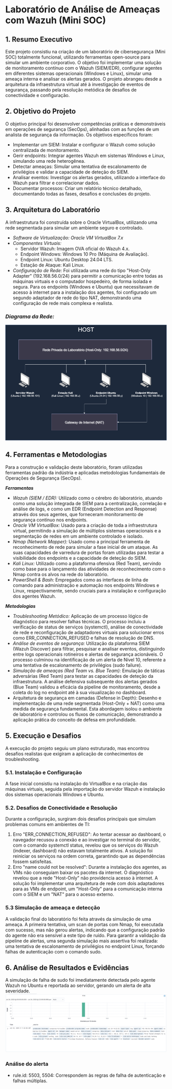 # Laboratório de Análise de Ameaças com Wazuh (Mini SOC)

## 1. Resumo Executivo
Este projeto consistiu na criação de um laboratório de cibersegurança (Mini SOC) totalmente funcional, utilizando ferramentas open-source para simular um ambiente corporativo. O objetivo foi implementar uma solução de monitoramento contínuo com o Wazuh (SIEM/EDR), configurar agentes em diferentes sistemas operacionais (Windows e Linux), simular uma ameaça interna e analisar os alertas gerados. O projeto abrangeu desde a arquitetura da infraestrutura virtual até à investigação de eventos de segurança, passando pela resolução metódica de desafios de conectividade e configuração.

## 2. Objetivo do Projeto
O objetivo principal foi desenvolver competências práticas e demonstráveis em operações de segurança (SecOps), alinhadas com as funções de um analista de segurança da informação. Os objetivos específicos foram:
- Implementar um SIEM: Instalar e configurar o Wazuh como solução centralizada de monitoramento.
- Gerir endpoints: Integrar agentes Wazuh em sistemas Windows e Linux, simulando uma rede heterogênea.
- Detectar ameaças: Simular uma tentativa de escalonamento de privilégios e validar a capacidade de deteção do SIEM.
- Analisar eventos: Investigar os alertas gerados, utilizando a interface do Wazuh para filtrar e correlacionar dados.
- Documentar processos: Criar um relatório técnico detalhado, documentando todas as fases, desafios e conclusões do projeto.

## 3. Arquitetura do Laboratório
A infraestrutura foi construída sobre o Oracle VirtualBox, utilizando uma rede segmentada para simular um ambiente seguro e controlado.
- *Software de Virtualização: Oracle VM VirtualBox 7.x*
- *Componentes Virtuais:*
  - Servidor Wazuh: Imagem OVA oficial do Wazuh 4.x.
  - Endpoint Windows: Windows 10 Pro (Máquina de Avaliação).
  - Endpoint Linux: Ubuntu Desktop 24.04 LTS.
  - Estação de Ataque: Kali Linux.
- *Configuração de Rede:*
Foi utilizada uma rede do tipo "Host-Only Adapter" (192.168.56.0/24) para permitir a comunicação entre todas as máquinas virtuais e o computador hospedeiro, de forma isolada e segura.
Para os endpoints (Windows e Ubuntu) que necessitavam de acesso à internet para a instalação dos agentes, foi configurado um segundo adaptador de rede do tipo NAT, demonstrando uma configuração de rede mais complexa e realista.

### *Diagrama da Rede:*
![Diagrama da rede do laboratório](https://github.com/gabsato/lab-mini-soc/blob/main/assets/diagrama-da-rede.png?raw=true)


## 4. Ferramentas e Metodologias
Para a construção e validação deste laboratório, foram utilizadas ferramentas padrão da indústria e aplicadas metodologias fundamentais de Operações de Segurança (SecOps).

***Ferramentas***
- *Wazuh (SIEM / EDR):* Utilizado como o cérebro do laboratório, atuando como uma solução integrada de SIEM para a centralização, correlação e análise de logs, e como um EDR (Endpoint Detection and Response) através dos seus agentes, que forneceram monitoramento de segurança contínuo nos endpoints.
- *Oracle VM VirtualBox:* Usado para a criação de toda a infraestrutura virtual, permitindo a simulação de múltiplos sistemas operacionais e a segmentação de redes em um ambiente controlado e isolado.
- *Nmap (Network Mapper):* Usado como a principal ferramenta de reconhecimento de rede para simular a fase inicial de um ataque. As suas capacidades de varredura de portas foram utilizadas para testar a visibilidade dos endpoints e a capacidade de deteção do SIEM.
- *Kali Linux:* Utilizado como a plataforma ofensiva (Red Team), servindo como base para o lançamento das atividades de reconhecimento com o Nmap contra os alvos na rede do laboratório.
- *PowerShell & Bash:* Empregados como as interfaces de linha de comando para administração e automação nos endpoints Windows e Linux, respectivamente, sendo cruciais para a instalação e configuração dos agentes Wazuh.

***Metodologias***
- *Troubleshooting Metódico:* Aplicação de um processo lógico de diagnóstico para resolver falhas técnicas. O processo incluiu a verificação de status de serviços (systemctl), análise de conectividade de rede e reconfiguração de adaptadores virtuais para solucionar erros como ERR_CONNECTION_REFUSED e falhas de resolução de DNS.
- *Análise de eventos de segurança:* Utilização da plataforma SIEM (Wazuh Discover) para filtrar, pesquisar e analisar eventos, distinguindo entre logs operacionais rotineiros e alertas de segurança acionáveis. O processo culminou na identificação de um alerta de Nível 10, referente a uma tentativa de escalonamento de privilégios (sudo failure).
- *Simulação de ameaças (Red Team vs. Blue Team):* Emulação de táticas adversárias (Red Team) para testar as capacidades de deteção da infraestrutura. A análise defensiva subsequente dos alertas gerados (Blue Team) validou a eficácia da pipeline de monitoramento, desde a coleta do log no endpoint até à sua visualização no dashboard.
- Arquitetura de segurança em camadas (Defense in Depth): Desenho e implementação de uma rede segmentada (Host-Only + NAT) como uma medida de segurança fundamental. Esta abordagem isolou o ambiente de laboratório e controlou os fluxos de comunicação, demonstrando a aplicação prática do conceito de defesa em profundidade.

## 5. Execução e Desafios
A execução do projeto seguiu um plano estruturado, mas encontrou desafios realistas que exigiram a aplicação de conhecimentos de troubleshooting.
### 5.1. Instalação e Configuração
A fase inicial consistiu na instalação do VirtualBox e na criação das máquinas virtuais, seguida pela importação do servidor Wazuh e instalação dos sistemas operacionais Windows e Ubuntu.
### 5.2. Desafios de Conectividade e Resolução
Durante a configuração, surgiram dois desafios principais que simulam problemas comuns em ambientes de TI:
1. Erro "ERR_CONNECTION_REFUSED": Ao tentar acessar ao dashboard, o navegador recusou a conexão e ao investigar no terminal do servidor, com o comando systemctl status, revelou que os serviços do Wazuh (indexer, dashboard) não estavam totalmente ativos. A solução foi reiniciar os serviços na ordem correta, garantindo que as dependências fossem satisfeitas.
2. Erro "name could not be resolved": Durante a instalação dos agentes, as VMs não conseguiam baixar os pacotes da internet. O diagnóstico revelou que a rede "Host-Only" não providencia acesso à internet. A solução foi implementar uma arquitetura de rede com dois adaptadores para as VMs de endpoint, um "Host-Only" para a comunicação interna com o SIEM e um "NAT" para o acesso externo.
### 5.3  Simulação de ameaça e detecção
A validação final do laboratório foi feita através da simulação de uma ameaça. A primeira tentativa, um scan de portas com Nmap, foi executada com sucesso, mas não gerou alertas, indicando que a configuração padrão do agente não era sensível a este tipo de ruído.
Para garantir a validação da pipeline de alertas, uma segunda simulação mais assertiva foi realizada: uma tentativa de escalonamento de privilégios no endpoint Linux, forçando falhas de autenticação com o comando sudo.

## 6. Análise de Resultados e Evidências
A simulação de falha de sudo foi imediatamente detectada pelo agente Wazuh no Ubuntu e reportada ao servidor, gerando um alerta de alta severidade.
![Three failed attempts to run sudo](https://github.com/gabsato/lab-mini-soc/blob/main/assets/wazuh-alert-rule-10.png?raw=true)

### Análise do alerta
- rule.id: 5503, 5504: Correspondem às regras de falha de autenticação e falhas múltiplas.
